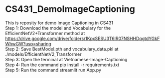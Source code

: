 # CS431_DemoImageCaptioning
This is reposity for demo Image Captioning in CS431
<br>
Step 1: Download the model and Vocabulary for the EfficientNetV2+Transformer method at https://drive.google.com/drive/folders/1KpxSESU3T6lR07NSHHDqgtdYGkFWhwGW?usp=sharing
<br>
Step 2: Save BestModel.pth and vocabulary_data.pkl at ./models/EfficientNetV2_Transformer
<br>
Step 3: Open the terminal at Vietnamese-Image-Captioning
<br>
Step 4: Run the command pip install -r requirements.txt
<br>
Step 5: Run the command streamlit run App.py

